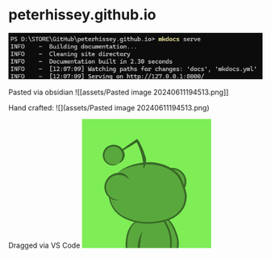 # peterhissey.github.io

![](Pastedimage20240611193018.png)


Pasted via obsidian
![[assets/Pasted image 20240611194513.png]]


Hand crafted:
![](assets/Pasted image 20240611194513.png)

Dragged via VS Code
![alt text](<assets/Pasted image 20240611194513.png>)
